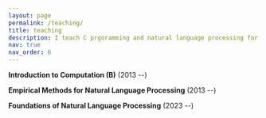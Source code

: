 ```yaml
---
layout: page
permalink: /teaching/
title: teaching
description: I teach C prgoramming and natural language processing for undergraduates.
nav: true
nav_order: 6
---
```


**Introduction to Computation (B)** (2013 --)

**Empirical Methods for Natural Language Processing** (2013 --)

**Foundations of Natural Language Processing** (2023 --)
